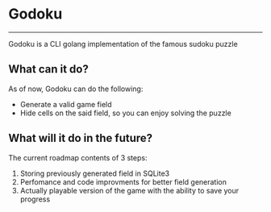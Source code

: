 # Godoku
---
Godoku is a CLI golang implementation of the famous sudoku puzzle

## What can it do?

As of now, Godoku can do the following:

- Generate a valid game field
- Hide cells on the said field, so you can enjoy solving the puzzle

## What will it do in the future?

The current roadmap contents of 3 steps:

1. Storing previously generated field in SQLite3
2. Perfomance and code improvments for better field generation
3. Actually playable version of the game with the ability to save your progress
